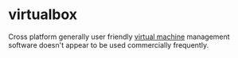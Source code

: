 # virtualbox

Cross platform generally user friendly [virtual machine](https://github.com/disc0ninja/zet/search?q=vm) management software doesn't appear to be used commercially frequently.
